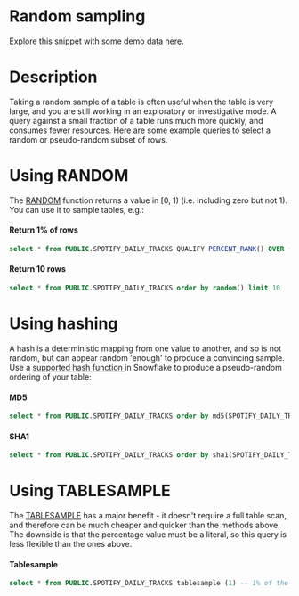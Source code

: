 # Random sampling

Explore this snippet with some demo data [here](https://count.co/n/UekRUzNjL4V?vm=e).

# Description

Taking a random sample of a table is often useful when the table is very large, and you are still working in an exploratory or investigative mode. A query against a small fraction of a table runs much more quickly, and consumes fewer resources.
Here are some example queries to select a random or pseudo-random subset of rows.

# Using RANDOM
The [RANDOM](https://docs.snowflake.com/en/sql-reference/functions/random.html) function returns a value in [0, 1) (i.e. including zero but not 1). You can use it to sample tables, e.g.:

#### Return 1% of rows

```sql
select * from PUBLIC.SPOTIFY_DAILY_TRACKS QUALIFY PERCENT_RANK() OVER (ORDER BY RANDOM()) <= 0.01
```

#### Return 10 rows

```sql
select * from PUBLIC.SPOTIFY_DAILY_TRACKS order by random() limit 10
```

# Using hashing

A hash is a deterministic mapping from one value to another, and so is not random, but can appear random 'enough' to produce a convincing sample. Use a [supported hash function ](https://docs.snowflake.com/en/sql-reference/functions-hash-scalar.html)in Snowflake to produce a pseudo-random ordering of your table:

#### MD5

```sql
select * from PUBLIC.SPOTIFY_DAILY_TRACKS order by md5(SPOTIFY_DAILY_TRACKS.TRACK_ID) limit 10
```

#### SHA1

```sql
select * from PUBLIC.SPOTIFY_DAILY_TRACKS order by sha1(SPOTIFY_DAILY_TRACKS.TRACK_ID) limit 10
```

# Using TABLESAMPLE
The [TABLESAMPLE](https://docs.snowflake.com/en/sql-reference/constructs/sample.html) has a major benefit - it doesn't require a full table scan, and therefore can be much cheaper and quicker than the methods above. The downside is that the percentage value must be a literal, so this query is less flexible than the ones above.

#### Tablesample

```sql
select * from PUBLIC.SPOTIFY_DAILY_TRACKS tablesample (1) -- 1% of the data
```
